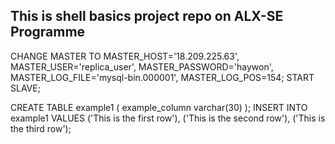 ## This is shell basics project repo on ALX-SE Programme

CHANGE MASTER TO MASTER_HOST='18.209.225.63', MASTER_USER='replica_user', MASTER_PASSWORD='haywon', MASTER_LOG_FILE='mysql-bin.000001', MASTER_LOG_POS=154;
START SLAVE;

CREATE TABLE example1 (
example_column varchar(30)
);
INSERT INTO example1 VALUES
('This is the first row'),
('This is the second row'),
('This is the third row');

